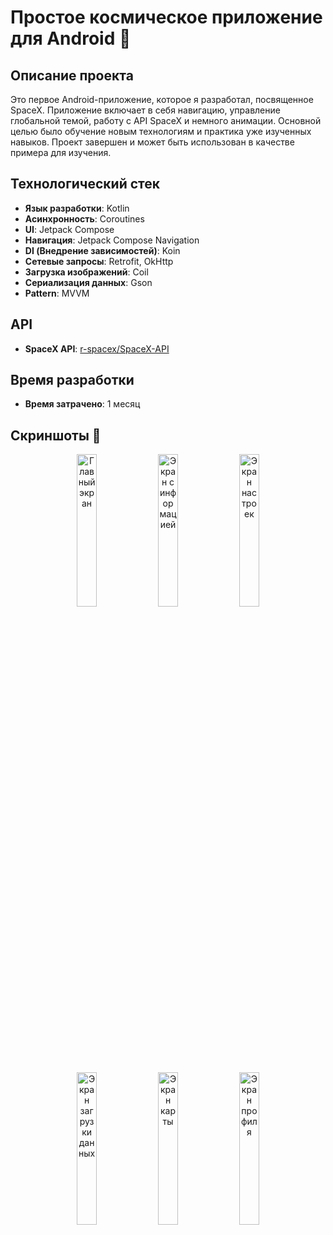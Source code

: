 # Простое космическое приложение для Android 🚀

## Описание проекта

Это первое Android-приложение, которое я разработал, посвященное SpaceX. Приложение включает в себя навигацию, управление глобальной темой, работу с API SpaceX и немного анимации. Основной целью было обучение новым технологиям и практика уже изученных навыков. Проект завершен и может быть использован в качестве примера для изучения.

## Технологический стек

- **Язык разработки**: Kotlin
- **Асинхронность**: Coroutines
- **UI**: Jetpack Compose
- **Навигация**: Jetpack Compose Navigation
- **DI (Внедрение зависимостей)**: Koin
- **Сетевые запросы**: Retrofit, OkHttp
- **Загрузка изображений**: Coil
- **Сериализация данных**: Gson
- **Pattern**: MVVM

## API

- **SpaceX API**: [r-spacex/SpaceX-API](https://github.com/r-spacex/SpaceX-API)

## Время разработки

- **Время затрачено**: 1 месяц

## Скриншоты 📸

<p align="center">
  <img src="https://github.com/user-attachments/assets/4fd0e885-c4da-4884-b676-de0977c75032" alt="Главный экран" width="25%"/>
  <img src="https://github.com/user-attachments/assets/a325552b-cc01-4971-922a-3ed3d242ef2a" alt="Экран с информацией" width="25%"/>
  <img src="https://github.com/user-attachments/assets/8e0a7990-1a22-4086-b1a7-8e05ee97d1c9" alt="Экран настроек" width="25%"/>
</p>

<p align="center">
  <img src="https://github.com/user-attachments/assets/4cf92060-cb19-4a37-b746-e89f72039765" alt="Экран загрузки данных" width="25%"/>
  <img src="https://github.com/user-attachments/assets/cd337e96-d2da-4cdd-830f-aa444e1bfe56" alt="Экран карты" width="25%"/>
  <img src="https://github.com/user-attachments/assets/98445eed-2864-4fc5-9415-e0e52e8c02e2" alt="Экран профиля" width="25%"/>
</p>
